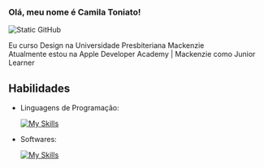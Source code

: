 
### Olá, meu nome é Camila Toniato!

<img src="https://img.shields.io/static/v1?label=Overview&message=camilatoniato&color=AFD7E1&style=for-the-badge&logo=GitHub" alt="Static GitHub">

<p>Eu curso Design na Universidade Presbiteriana Mackenzie<br/>Atualmente estou na Apple Developer Academy | Mackenzie como Junior Learner</p>

## Habilidades
-  Linguagens de Programação: 

    [![My Skills](https://skillicons.dev/icons?i=swift)](https://skillicons.dev)
- Softwares: 

    [![My Skills](https://skillicons.dev/icons?i=ps,ai,pr)](https://skillicons.dev)
